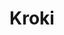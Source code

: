 ---
codehost: https://github.com/https://github.com/blockdiag/blockdiag
logohandle: krokiio
sort: kroki
title: Kroki
website: https://kroki.io/
---